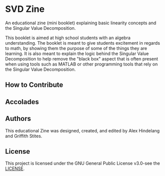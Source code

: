 # SVD Zine

An educational zine (mini booklet) explaining basic linearity concepts and the Singular Value Decomposition.

This booklet is aimed at high school students with an algebra understanding. The booklet is meant to give students excitement in regards to math, by showing them the purpose of some of the things they are learning. It is also meant to explain the logic behind the Singular Value Decomposition to help remove the "black box" aspect that is often present when using tools such as MATLAB or other programming tools that rely on the Singular Value Decomposition.


## How to Contribute

## Accolades

## Authors
This educational Zine was designed, created, and edited by Alex Hindelang and Griffith Stites.

## License
This project is licensed under the GNU General Public License v3.0-see the [LICENSE](https://github.com/Griffith-Stites/linearity-zine/blob/master/LICENSE).
